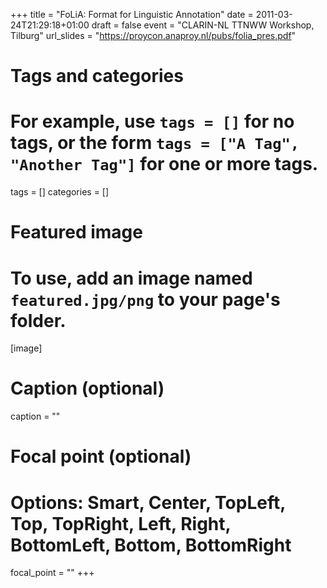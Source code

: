 +++
title = "FoLiA: Format for Linguistic Annotation"
date = 2011-03-24T21:29:18+01:00
draft = false
event = "CLARIN-NL TTNWW Workshop, Tilburg"
url_slides = "https://proycon.anaproy.nl/pubs/folia_pres.pdf"

# Tags and categories
# For example, use `tags = []` for no tags, or the form `tags = ["A Tag", "Another Tag"]` for one or more tags.
tags = []
categories = []

# Featured image
# To use, add an image named `featured.jpg/png` to your page's folder.
[image]
  # Caption (optional)
  caption = ""

  # Focal point (optional)
  # Options: Smart, Center, TopLeft, Top, TopRight, Left, Right, BottomLeft, Bottom, BottomRight
  focal_point = ""
+++
